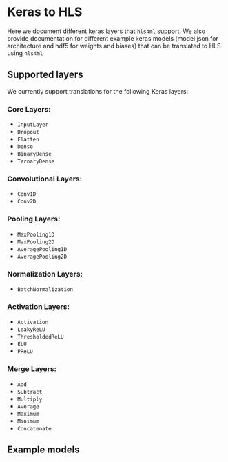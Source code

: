 # Keras to HLS

Here we document different keras layers that `hls4ml` support. We also provide documentation for different example keras models (model json for architecture and hdf5 for weights and biases) that can be translated to HLS using `hls4ml` 

## Supported layers

We currently support translations for the following Keras layers:

### Core Layers:

- `InputLayer`
- `Dropout`
- `Flatten`
- `Dense`
- `BinaryDense`
- `TernaryDense`

### Convolutional Layers:

- `Conv1D`
- `Conv2D`

### Pooling Layers:

- `MaxPooling1D`
- `MaxPooling2D`
- `AveragePooling1D`
- `AveragePooling2D`

### Normalization Layers:

- `BatchNormalization`

### Activation Layers:

- `Activation`
- `LeakyReLU`
- `ThresholdedReLU`
- `ELU`
- `PReLU`

### Merge Layers:

- `Add`
- `Subtract`
- `Multiply`
- `Average`
- `Maximum`
- `Minimum`
- `Concatenate`

## Example models

